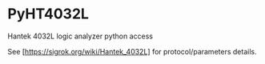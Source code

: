 # PyHT4032L
Hantek 4032L logic analyzer python access

See [https://sigrok.org/wiki/Hantek_4032L] for protocol/parameters details.
